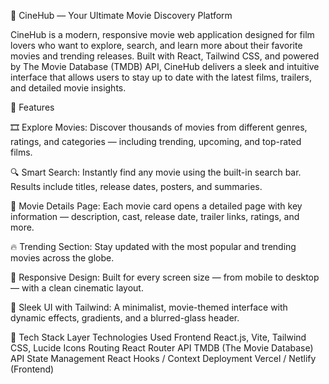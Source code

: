 🎥 CineHub — Your Ultimate Movie Discovery Platform

CineHub is a modern, responsive movie web application designed for film lovers who want to explore, search, and learn more about their favorite movies and trending releases.
Built with React, Tailwind CSS, and powered by The Movie Database (TMDB) API, CineHub delivers a sleek and intuitive interface that allows users to stay up to date with the latest films, trailers, and detailed movie insights.

🚀 Features

🎞 Explore Movies:
Discover thousands of movies from different genres, ratings, and categories — including trending, upcoming, and top-rated films.

🔍 Smart Search:
Instantly find any movie using the built-in search bar. Results include titles, release dates, posters, and summaries.

📄 Movie Details Page:
Each movie card opens a detailed page with key information — description, cast, release date, trailer links, ratings, and more.

🔥 Trending Section:
Stay updated with the most popular and trending movies across the globe.

📱 Responsive Design:
Built for every screen size — from mobile to desktop — with a clean cinematic layout.

🌙 Sleek UI with Tailwind:
A minimalist, movie-themed interface with dynamic effects, gradients, and a blurred-glass header.

🧠 Tech Stack
Layer	Technologies Used
Frontend	React.js, Vite, Tailwind CSS, Lucide Icons
Routing	React Router
API	TMDB (The Movie Database) API
State Management	React Hooks / Context
Deployment	Vercel / Netlify (Frontend)